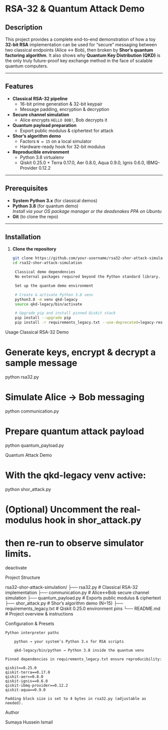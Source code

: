 # RSA-32 & Quantum Attack Demo

## Description
This project provides a complete end-to-end demonstration of how a toy **32-bit RSA** implementation can be used for “secure” messaging between two classical endpoints (Alice ↔ Bob), then broken by **Shor’s quantum factoring algorithm**. It also shows why **Quantum Key Distribution (QKD)** is the only truly future-proof key exchange method in the face of scalable quantum computers.

---

## Features
- **Classical RSA-32 pipeline**  
  - 16-bit prime generation & 32-bit keypair  
  - Message padding, encryption & decryption  
- **Secure channel simulation**  
  - Alice encrypts `HELLO BOB!`, Bob decrypts it  
- **Quantum payload preparation**  
  - Export public modulus & ciphertext for attack  
- **Shor’s algorithm demo**  
  - Factors `N = 15` on a local simulator  
  - Hardware-ready hook for 32-bit modulus  
- **Reproducible environment**  
  - Python 3.8 virtualenv  
  - Qiskit 0.25.0 + Terra 0.17.0, Aer 0.8.0, Aqua 0.9.0, Ignis 0.6.0, IBMQ-Provider 0.12.2

---

## Prerequisites
- **System Python 3.x** (for classical demos)  
- **Python 3.8** (for quantum demo)  
  *Install via your OS package manager or the deadsnakes PPA on Ubuntu*  
- **Git** (to clone the repo)

---

## Installation

1. **Clone the repository**  
   ```bash
   git clone https://github.com/your-username/rsa32-shor-attack-simulation.git
   cd rsa32-shor-attack-simulation

    Classical demo dependencies
    No external packages required beyond the Python standard library.

    Set up the quantum demo environment

    # Create & activate Python 3.8 venv
    python3.8 -m venv qkd-legacy
    source qkd-legacy/bin/activate

    # Upgrade pip and install pinned Qiskit stack
    pip install --upgrade pip
    pip install -r requirements_legacy.txt --use-deprecated=legacy-resolver

Usage
Classical RSA-32 Demo

# Generate keys, encrypt & decrypt a sample message
python rsa32.py

# Simulate Alice → Bob messaging
python communication.py

# Prepare quantum attack payload
python quantum_payload.py

Quantum Attack Demo

# With the qkd-legacy venv active:
python shor_attack.py

# (Optional) Uncomment the real-modulus hook in shor_attack.py
# then re-run to observe simulator limits.
deactivate

Project Structure

rsa32-shor-attack-simulation/
├── rsa32.py                 # Classical RSA-32 implementation
├── communication.py         # Alice↔Bob secure channel simulation
├── quantum_payload.py       # Exports public modulus & ciphertext
├── shor_attack.py           # Shor’s algorithm demo (N=15)
├── requirements_legacy.txt  # Qiskit 0.25.0 environment pins
└── README.md                # Project overview & instructions

Configuration & Presets

    Python interpreter paths

        python → your system’s Python 3.x for RSA scripts

        qkd-legacy/bin/python → Python 3.8 inside the quantum venv

    Pinned dependencies in requirements_legacy.txt ensure reproducibility:

    qiskit==0.25.0
    qiskit-terra==0.17.0
    qiskit-aer==0.8.0
    qiskit-ignis==0.6.0
    qiskit-ibmq-provider==0.12.2
    qiskit-aqua==0.9.0

    Padding block size is set to 4 bytes in rsa32.py (adjustable as needed).

Author

Sumaya Hussein Ismail
